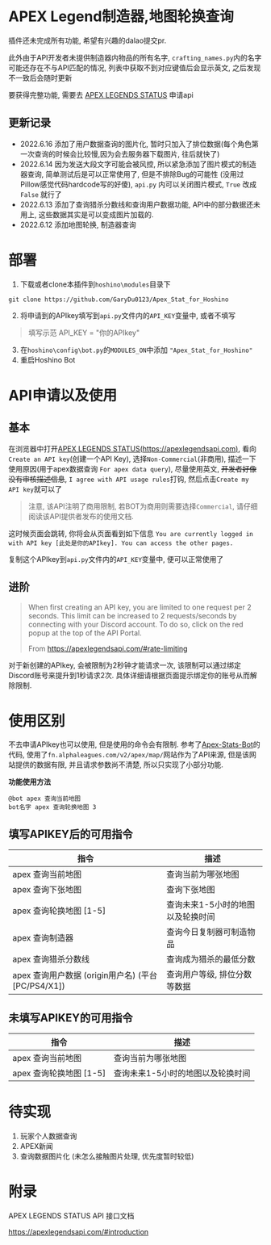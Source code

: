 # APEX Legend制造器,地图轮换查询

插件还未完成所有功能, 希望有兴趣的dalao提交pr.

此外由于API开发者未提供制造器内物品的所有名字, `crafting_names.py`内的名字可能还存在不与API匹配的情况, 
列表中获取不到对应键值后会显示英文, 之后发现不一致后会随时更新

要获得完整功能, 需要去 [APEX LEGENDS STATUS](https://apexlegendsapi.com) 申请api

## 更新记录
- 2022.6.16 添加了用户数据查询的图片化, 暂时只加入了排位数据(每个角色第一次查询的时候会比较慢,因为会去服务器下载图片, 往后就快了)
- 2022.6.14 因为发送大段文字可能会被风控, 所以紧急添加了图片模式的制造器查询, 简单测试后是可以正常使用了, 但是不排除Bug的可能性
(没用过Pillow感觉代码hardcode写的好傻), `api.py` 内可以关闭图片模式, `True` 改成 `False` 就行了
- 2022.6.13 添加了查询猎杀分数线和查询用户数据功能, API中的部分数据还未用上, 这些数据其实是可以变成图片加载的.
- 2022.6.12 添加地图轮换, 制造器查询



# 部署
1. 下载或者clone本插件到`hoshino\modules`目录下
```shell
git clone https://github.com/GaryDu0123/Apex_Stat_for_Hoshino
```
2. 将申请到的APIkey填写到`api.py`文件内的`API_KEY`变量中, 或者不填写
> 填写示范 API_KEY = "你的APIkey"
3. 在`hoshino\config\bot.py`的`MODULES_ON`中添加 `"Apex_Stat_for_Hoshino"`
4. 重启Hoshino Bot

# API申请以及使用
## 基本
在浏览器中打开[APEX LEGENDS STATUS(https://apexlegendsapi.com)](https://apexlegendsapi.com),
看向`Create an API key`(创建一个API Key), 选择`Non-Commercial`(非商用), 
描述一下使用原因(用于apex数据查询 `For apex data query`), 尽量使用英文, ~~开发者好像没有审核描述信息~~, `I agree with API usage rules`打钩, 然后点击`Create my API key`就可以了

> 注意, 该API注明了商用限制, 若BOT为商用则需要选择`Commercial`, 请仔细阅读该API提供者发布的使用文档.

这时候页面会跳转, 你将会从页面看到如下信息 `You are currently logged in with API key [此处是你的APIkey]. You can access the other pages.`

复制这个APIkey到`api.py`文件内的`API_KEY`变量中, 便可以正常使用了

## 进阶
> When first creating an API key, you are limited to one request per 2 seconds. This limit can be increased to 2 requests/seconds by connecting with your Discord account. To do so, click on the red popup at the top of the API Portal.
> 
> From https://apexlegendsapi.com/#rate-limiting

对于新创建的APIkey, 会被限制为2秒钟才能请求一次, 该限制可以通过绑定Discord账号来提升到1秒请求2次.
具体详细请根据页面提示绑定你的账号从而解除限制.

# 使用区别
不去申请APIkey也可以使用, 但是使用的命令会有限制. 参考了[Apex-Stats-Bot](https://github.com/StryderDev/Apex-Stats-Bot)的代码, 使用了`fn.alphaleagues.com/v2/apex/map/`网站作为了API来源, 但是该网站提供的数据有限, 并且请求参数尚不清楚, 所以只实现了小部分功能.

**功能使用方法**

```
@bot apex 查询当前地图
bot名字 apex 查询轮换地图 3
```

## 填写APIKEY后的可用指令

| 指令                                         | 描述                              |
| -------------------------------------------- | --------------------------------- |
| apex 查询当前地图                            | 查询当前为哪张地图                |
| apex 查询下张地图                            | 查询下张地图                      |
| apex 查询轮换地图 [1-5]                      | 查询未来1-5小时的地图以及轮换时间 |
| apex 查询制造器                              | 查询今日复制器可制造物品          |
| apex 查询猎杀分数线                          | 查询成为猎杀的最低分数            |
| apex 查询用户数据 (origin用户名) (平台[PC/PS4/X1]) | 查询用户等级, 排位分数等数据      |

## 未填写APIKEY的可用指令

| 指令                    | 描述                              |
| ----------------------- | --------------------------------- |
| apex 查询当前地图       | 查询当前为哪张地图                |
| apex 查询轮换地图 [1-5] | 查询未来1-5小时的地图以及轮换时间 |

# 待实现

1. 玩家个人数据查询
2. APEX新闻
3. 查询数据图片化 (未怎么接触图片处理, 优先度暂时较低)



# 附录

APEX LEGENDS STATUS API 接口文档

https://apexlegendsapi.com/#introduction